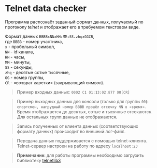 
# Telnet data checker
Программа распознаёт заданный формат данных, получаемый по протоколу *telnet* и отображает его в требуемом текстовом виде.  

Формат данных `BBBBxNNxHH:MM:SS.zhqxGGCR`, <br>
где `BBBB` - номер участника, <br>
`x` - пробельный символ, <br>
`NN` - id канала, <br>
`HH` - часы, <br>
`MM` - минуты, <br>
`SS` - секунды, <br>
`zhq` - десятые сотые тысячные, <br>
`GG` - номер группы, <br>
`CR` - «возврат каретки» (закрывающий символ).<br>
  
> Пример входных данных: `0002 C1 01:13:02.877 00[CR] `

> Пример выходных данных для консоли (только для группы `00`): `спортсмен, нагрудный номер BBBB прошёл отсечку NN в «время»`. Время отображается до десятых, сотые и тысячные отсекаются. 
> Для остальных групп данные не отображаются. 

> Запись полученных от клиента данных (соответствующих формату данных) происходит во внешний лог-файл.

> Передача данных поддерживается с помощью telnet-клиента.
Telnet-сервер настроен на работу по адресу `localhost:23`

> **Примечание**: для работы программы необходимо загрузить библиотеку [telnetlib3](https://github.com/jquast/telnetlib3)
